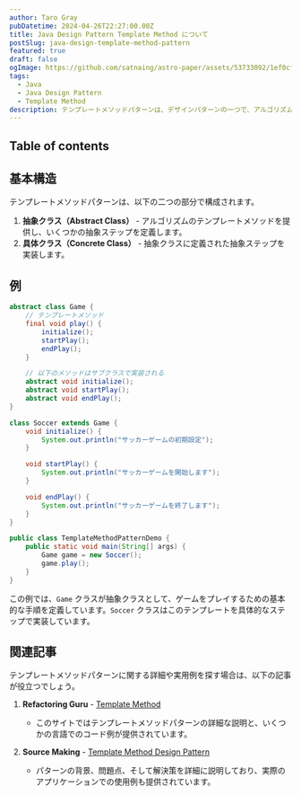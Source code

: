 ```yaml
---
author: Taro Gray
pubDatetime: 2024-04-26T22:27:00.00Z
title: Java Design Pattern Template Method について
postSlug: java-design-template-method-pattern
featured: true
draft: false
ogImage: https://github.com/satnaing/astro-paper/assets/53733092/1ef0cf03-8137-4d67-ac81-84a032119e3a
tags:
  - Java
  - Java Design Pattern
  - Template Method
description: テンプレートメソッドパターンは、デザインパターンの一つで、アルゴリズムの構造をメソッドに定義し、アルゴリズムのいくつかのステップをサブクラスに委譲することで、サブクラスが特定のステップを再定義せずにアルゴリズムの構造を変更することなく再利用できるようにするパターンです。
---
```


## Table of contents

## 基本構造

テンプレートメソッドパターンは、以下の二つの部分で構成されます。

1. **抽象クラス（Abstract Class）** - アルゴリズムのテンプレートメソッドを提供し、いくつかの抽象ステップを定義します。
2. **具体クラス（Concrete Class）** - 抽象クラスに定義された抽象ステップを実装します。

## 例

```java
abstract class Game {
    // テンプレートメソッド
    final void play() {
        initialize();
        startPlay();
        endPlay();
    }

    // 以下のメソッドはサブクラスで実装される
    abstract void initialize();
    abstract void startPlay();
    abstract void endPlay();
}

class Soccer extends Game {
    void initialize() {
        System.out.println("サッカーゲームの初期設定");
    }

    void startPlay() {
        System.out.println("サッカーゲームを開始します");
    }

    void endPlay() {
        System.out.println("サッカーゲームを終了します");
    }
}

public class TemplateMethodPatternDemo {
    public static void main(String[] args) {
        Game game = new Soccer();
        game.play();
    }
}
```

この例では、`Game` クラスが抽象クラスとして、ゲームをプレイするための基本的な手順を定義しています。`Soccer` クラスはこのテンプレートを具体的なステップで実装しています。

## 関連記事

テンプレートメソッドパターンに関する詳細や実用例を探す場合は、以下の記事が役立つでしょう。

1. **Refactoring Guru** - [Template Method](https://refactoring.guru/design-patterns/template-method)

   - このサイトではテンプレートメソッドパターンの詳細な説明と、いくつかの言語でのコード例が提供されています。

2. **Source Making** - [Template Method Design Pattern](https://sourcemaking.com/design_patterns/template_method)
   - パターンの背景、問題点、そして解決策を詳細に説明しており、実際のアプリケーションでの使用例も提供されています。
